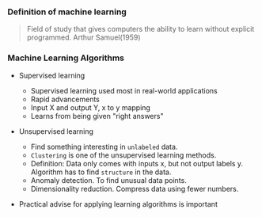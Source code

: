 ### Definition of machine learning

> Field of study that gives computers the ability to learn without explicit programmed. Arthur Samuel(1959)

### Machine Learning Algorithms

- Supervised learning

  - Supervised learning used most in real-world applications
  - Rapid advancements
  - Input X and output Y, x to y mapping
  - Learns from being given "right answers"

- Unsupervised learning

  - Find something interesting in `unlabeled` data.
  - `Clustering` is one of the unsupervised learning methods.
  - Definition: Data only comes with inputs x, but not output labels y. Algorithm has to find `structure` in the data.
  - Anomaly detection. To find unusual data points.
  - Dimensionality reduction. Compress data using fewer numbers.

- Practical advise for applying learning algorithms is important
